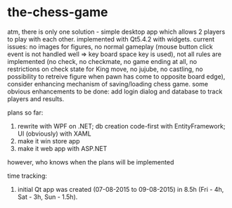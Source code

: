 # the-chess-game

atm, there is only one solution - simple desktop app which allows 2 players to play with each other.
implemented with Qt5.4.2 with widgets.
current issues: no images for figures, no normal gameplay (mouse button click event is not handled well => key board space key is used), not all rules are implemented (no check, no checkmate, no game ending at all, no restrictions on check state for King move, no jujube, no castling, no possibility to retreive figure when pawn has come to opposite board edge), consider enhancing mechanism of saving/loading chess game.
some obvious enhancements to be done: add login dialog and database to track players and results.

plans so far:
1. rewrite with WPF on .NET; db creation code-first with EntityFramework; UI (obviously) with XAML
2. make it win store app
3. make it web app with ASP.NET

however, who knows when the plans will be implemented

time tracking:
1. initial Qt app was created (07-08-2015 to 09-08-2015) in 8.5h (Fri - 4h, Sat - 3h, Sun - 1.5h).
